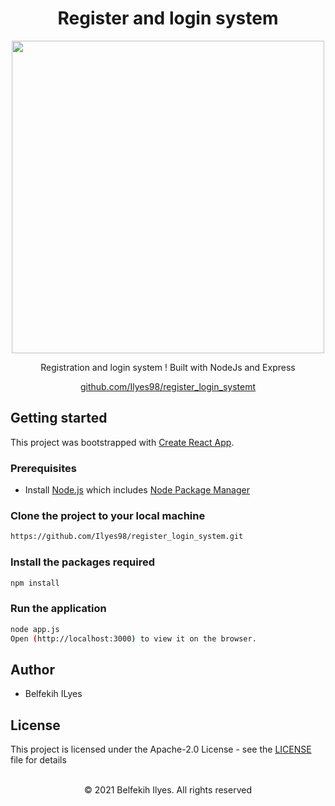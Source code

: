 <h1 align="center">Register and login system</h1>

<p align="center">
    <img src="https://urlz.fr/gIHu" width="500px" />

</p>

<p align="center">
  Registration and login system ! Built with NodeJs and Express
</p>

<p align="center">
  <a href="https://github.com/Ilyes98/register_login_system">github.com/Ilyes98/register_login_systemt</a>
</p>

## Getting started

This project was bootstrapped with [Create React App](https://github.com/facebook/create-react-app).

### Prerequisites

- Install [Node.js](https://nodejs.org) which includes [Node Package Manager](https://www.npmjs.com/get-npm)

### Clone the project to your local machine

```bash
https://github.com/Ilyes98/register_login_system.git
```
### Install the packages required

```bash
npm install
```
### Run the application

```bash
node app.js
Open (http://localhost:3000) to view it on the browser.
```

## Author

- Belfekih ILyes

## License

This project is licensed under the Apache-2.0 License - see the [LICENSE](LICENSE) file for details

<p align="center">
  <br />
  © 2021 Belfekih Ilyes. All rights reserved
</p>
